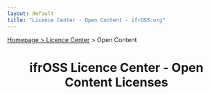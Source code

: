 ```yaml
---
layout: default
title: "Licence Center - Open Content - ifrOSS.org"
---
```


<!---

Neue licenses can be added using the following template:

| Licence name | [🇬🇧](link) | SPDX-Tag |

Emojis for the links can be copied from https://emojipedia.org

--->

<p><a href="/ifrOSS/index_en.html">Homepage</a><a href="/ifrOSS/Pages/licence_center/en"> > Licence Center</a> > Open Content<br></p>

<h1 style="text-align: center;">ifrOSS Licence Center - Open Content Licenses</h1>
